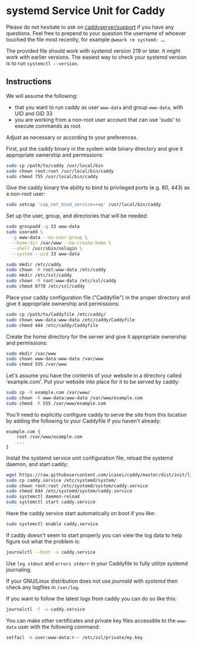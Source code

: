 # systemd Service Unit for Caddy

Please do not hesitate to ask on
[caddyserver/support](https://gitter.im/caddyserver/support)
if you have any questions. Feel free to prepend to your question
the username of whoever touched the file most recently, for example
`@wmark re systemd: …`.

The provided file should work with systemd version 219 or later. It might work with earlier versions.
The easiest way to check your systemd version is to run `systemctl --version`.

## Instructions

We will assume the following:

* that you want to run caddy as user `www-data` and group `www-data`, with UID and GID 33
* you are working from a non-root user account that can use 'sudo' to execute commands as root

Adjust as necessary or according to your preferences.

First, put the caddy binary in the system wide binary directory and give it
appropriate ownership and permissions:

```bash
sudo cp /path/to/caddy /usr/local/bin
sudo chown root:root /usr/local/bin/caddy
sudo chmod 755 /usr/local/bin/caddy
```

Give the caddy binary the ability to bind to privileged ports (e.g. 80, 443) as a non-root user:

```bash
sudo setcap 'cap_net_bind_service=+ep' /usr/local/bin/caddy
```

Set up the user, group, and directories that will be needed:

```bash
sudo groupadd -g 33 www-data
sudo useradd \
  -g www-data --no-user-group \
  --home-dir /var/www --no-create-home \
  --shell /usr/sbin/nologin \
  --system --uid 33 www-data

sudo mkdir /etc/caddy
sudo chown -R root:www-data /etc/caddy
sudo mkdir /etc/ssl/caddy
sudo chown -R root:www-data /etc/ssl/caddy
sudo chmod 0770 /etc/ssl/caddy
```

Place your caddy configuration file ("Caddyfile") in the proper directory
and give it appropriate ownership and permissions:

```bash
sudo cp /path/to/Caddyfile /etc/caddy/
sudo chown www-data:www-data /etc/caddy/Caddyfile
sudo chmod 444 /etc/caddy/Caddyfile
```

Create the home directory for the server and give it appropriate ownership
and permissions:

```bash
sudo mkdir /var/www
sudo chown www-data:www-data /var/www
sudo chmod 555 /var/www
```

Let's assume you have the contents of your website in a directory called 'example.com'.
Put your website into place for it to be served by caddy:

```bash
sudo cp -R example.com /var/www/
sudo chown -R www-data:www-data /var/www/example.com
sudo chmod -R 555 /var/www/example.com
```

You'll need to explicitly configure caddy to serve the site from this location by adding
the following to your Caddyfile if you haven't already:

```
example.com {
    root /var/www/example.com
    ...
}
```

Install the systemd service unit configuration file, reload the systemd daemon,
and start caddy:

```bash
wget https://raw.githubusercontent.com/icasei/caddy/master/dist/init/linux-systemd/caddy.service
sudo cp caddy.service /etc/systemd/system/
sudo chown root:root /etc/systemd/system/caddy.service
sudo chmod 644 /etc/systemd/system/caddy.service
sudo systemctl daemon-reload
sudo systemctl start caddy.service
```

Have the caddy service start automatically on boot if you like:

```bash
sudo systemctl enable caddy.service
```

If caddy doesn't seem to start properly you can view the log data to help figure out what the problem is:

```bash
journalctl --boot -u caddy.service
```

Use `log stdout` and `errors stderr` in your Caddyfile to fully utilize systemd journaling.

If your GNU/Linux distribution does not use *journald* with *systemd* then check any logfiles in `/var/log`.

If you want to follow the latest logs from caddy you can do so like this:

```bash
journalctl -f -u caddy.service
```

You can make other certificates and private key files accessible to the `www-data` user with the following command:

```bash
setfacl -m user:www-data:r-- /etc/ssl/private/my.key
```
